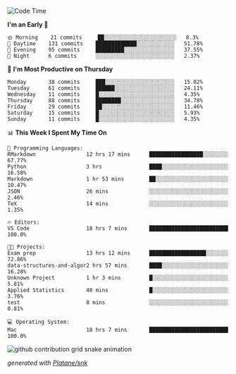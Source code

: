 <!--START_SECTION:waka-->
![Code Time](http://img.shields.io/badge/Code%20Time-132%20hrs%203%20mins-blue)

**I'm an Early 🐤** 

```text
🌞 Morning    21 commits     ██░░░░░░░░░░░░░░░░░░░░░░░   8.3% 
🌆 Daytime    131 commits    █████████████░░░░░░░░░░░░   51.78% 
🌃 Evening    95 commits     █████████░░░░░░░░░░░░░░░░   37.55% 
🌙 Night      6 commits      ░░░░░░░░░░░░░░░░░░░░░░░░░   2.37%

```
📅 **I'm Most Productive on Thursday** 

```text
Monday       38 commits     ███░░░░░░░░░░░░░░░░░░░░░░   15.02% 
Tuesday      61 commits     ██████░░░░░░░░░░░░░░░░░░░   24.11% 
Wednesday    11 commits     █░░░░░░░░░░░░░░░░░░░░░░░░   4.35% 
Thursday     88 commits     ████████░░░░░░░░░░░░░░░░░   34.78% 
Friday       29 commits     ██░░░░░░░░░░░░░░░░░░░░░░░   11.46% 
Saturday     15 commits     █░░░░░░░░░░░░░░░░░░░░░░░░   5.93% 
Sunday       11 commits     █░░░░░░░░░░░░░░░░░░░░░░░░   4.35%

```


📊 **This Week I Spent My Time On** 

```text
💬 Programming Languages: 
RMarkdown                12 hrs 17 mins      █████████████████░░░░░░░░   67.77% 
Python                   3 hrs               ████░░░░░░░░░░░░░░░░░░░░░   16.58% 
Markdown                 1 hr 53 mins        ██░░░░░░░░░░░░░░░░░░░░░░░   10.47% 
JSON                     26 mins             ░░░░░░░░░░░░░░░░░░░░░░░░░   2.46% 
TeX                      14 mins             ░░░░░░░░░░░░░░░░░░░░░░░░░   1.35%

🔥 Editors: 
VS Code                  18 hrs 7 mins       █████████████████████████   100.0%

🐱‍💻 Projects: 
Exam prep                13 hrs 12 mins      ██████████████████░░░░░░░   72.86% 
data-structures-and-algor2 hrs 57 mins       ████░░░░░░░░░░░░░░░░░░░░░   16.28% 
Unknown Project          1 hr 3 mins         █░░░░░░░░░░░░░░░░░░░░░░░░   5.81% 
Applied Statistics       40 mins             █░░░░░░░░░░░░░░░░░░░░░░░░   3.76% 
test                     8 mins              ░░░░░░░░░░░░░░░░░░░░░░░░░   0.81%

💻 Operating System: 
Mac                      18 hrs 7 mins       █████████████████████████   100.0%

```


<!--END_SECTION:waka-->


<!--Snake Game-->
![github contribution grid snake animation](https://raw.githubusercontent.com/viggo-gascou/viggo-gascou/output/github-contribution-grid-snake.svg)

_generated with [Platane/snk](https://github.com/Platane/snk)_
<!--Snake Game-->


